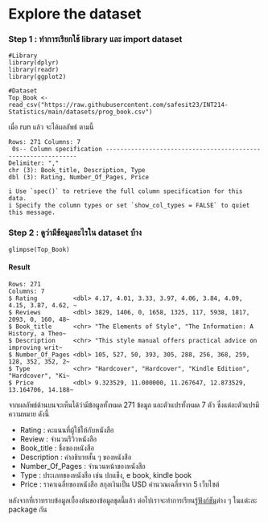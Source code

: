 # Explore the dataset
### Step 1 : ทำการเรียกใช้ library และ import dataset
```{R}
#Library
library(dplyr)
library(readr)
library(ggplot2)

#Dataset
Top_Book <- read_csv("https://raw.githubusercontent.com/safesit23/INT214-Statistics/main/datasets/prog_book.csv")
```
เมื่อ run แล้ว จะได้ผลลัพธ์ ตามนี้
```{R}
Rows: 271 Columns: 7                                                                
 0s-- Column specification --------------------------------------------------------------
Delimiter: ","
chr (3): Book_title, Description, Type
dbl (3): Rating, Number_Of_Pages, Price

i Use `spec()` to retrieve the full column specification for this data.
i Specify the column types or set `show_col_types = FALSE` to quiet this message.
```

### Step 2 : ดูว่ามีข้อมูลอะไรใน dataset บ้าง
```{R}
glimpse(Top_Book)
```
#### Result
```{R}
Rows: 271
Columns: 7
$ Rating          <dbl> 4.17, 4.01, 3.33, 3.97, 4.06, 3.84, 4.09, 4.15, 3.87, 4.62, ~
$ Reviews         <dbl> 3829, 1406, 0, 1658, 1325, 117, 5938, 1817, 2093, 0, 160, 48~
$ Book_title      <chr> "The Elements of Style", "The Information: A History, a Theo~
$ Description     <chr> "This style manual offers practical advice on improving writ~
$ Number_Of_Pages <dbl> 105, 527, 50, 393, 305, 288, 256, 368, 259, 128, 352, 352, 2~
$ Type            <chr> "Hardcover", "Hardcover", "Kindle Edition", "Hardcover", "Ki~
$ Price           <dbl> 9.323529, 11.000000, 11.267647, 12.873529, 13.164706, 14.188~
```
จากผลลัพธ์ด้านบนจะเห็นได้ว่ามีข้อมูลทั้งหมด 271 ข้อมูล และตัวแปรทั้งหมด 7 ตัว ซึ่งแต่ละตัวแปรมีความหมาย ดังนี้
* Rating : คะแนนที่ผู้ใช้ให้กับหนังสือ 
* Review : จำนวนรีวิวหนังสือ
* Book_title : ชื่อของหนังสือ
* Description : คำอธิบายสั้น ๆ ของหนังสือ
* Number_Of_Pages : จำนวนหน้าของหนังสือ
* Type : ประเภทของหนังสือ เช่น ปกแข็ง, e book, kindle book
* Price : ราคาเฉลี่ยของหนังสือ สกุลเงินเป็น USD คำนวณเฉลี่ยจาก 5 เว็บไซต์

หลังจากที่เราทราบข้อมูลเบื้องต้นของข้อมูลชุดนี้แล้ว ต่อไปเราจะทำการเรียนรู้[ฟังก์ชัน](#)ต่าง ๆ ในแต่ะละ package กัน
